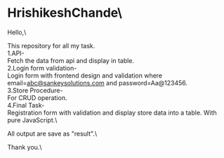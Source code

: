 # HrishikeshChande\
Hello,\

This repository for all my task.\
1.API- \
      Fetch the data from api and display in table.\
2.Login form validation-  \
      Login form with frontend design and validation where email=abc@sankeysolutions.com and password=Aa@123456.\
3.Store Procedure-  \
      For CRUD operation.\
4.Final Task- \
      Registration form with validation and display store data into a table. With pure JavaScript.\
      
All output are save as "result".\

      

Thank you.\
 
